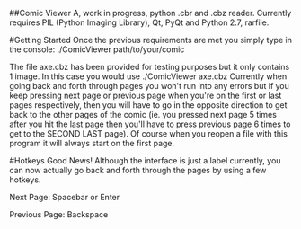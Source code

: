 ##Comic Viewer
A, work in progress, python .cbr and .cbz reader.
Currently requires PIL (Python Imaging Library), Qt, PyQt and Python 2.7, rarfile.

#Getting Started
Once the previous requirements are met you simply type in the console:
./ComicViewer path/to/your/comic

The file axe.cbz has been provided for testing purposes but it only contains 1 image.
In this case you would use ./ComicViewer axe.cbz
Currently when going back and forth through pages you won't run into any errors but if you keep pressing next page or previous page when you're on the first or last pages respectively, then you will have to go in the opposite direction to get back to the other pages of the comic (ie. you pressed next page 5 times after you hit the last page then you'll have to press previous page 6 times to get to the SECOND LAST page). Of course when you reopen a file with this program it will always start on the first page.

#Hotkeys
Good News! Although the interface is just a label currently, you can now actually go back and forth through the pages by using a few hotkeys. 

Next Page: Spacebar or Enter

Previous Page: Backspace
